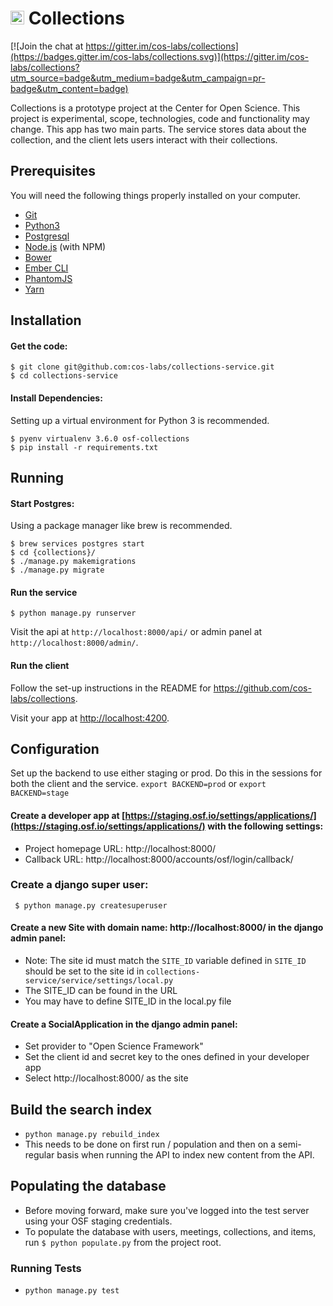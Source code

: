 # <img src="https://cdn.cos.io/media/images/cos_center_logo_small.original.png" alt="alt text" width="22px" height="22px">  Collections

[![Join the chat at https://gitter.im/cos-labs/collections](https://badges.gitter.im/cos-labs/collections.svg)](https://gitter.im/cos-labs/collections?utm_source=badge&utm_medium=badge&utm_campaign=pr-badge&utm_content=badge)

Collections is a prototype project at the Center for Open Science. This project is experimental, scope, technologies, code and functionality may change. This app has two main parts. The service stores data about the collection, and the client lets users interact with their collections.


## Prerequisites

You will need the following things properly installed on your computer.

* [Git](http://git-scm.com/)
* [Python3](http://python.org/)
* [Postgresql](http://postgresql.org/)
* [Node.js](http://nodejs.org/) (with NPM)
* [Bower](http://bower.io/)
* [Ember CLI](http://ember-cli.com/)
* [PhantomJS](http://phantomjs.org/)
* [Yarn](https://yarnpkg.com/lang/en/docs/install/)



## Installation

#### Get the code:

    $ git clone git@github.com:cos-labs/collections-service.git
    $ cd collections-service

#### Install Dependencies:
Setting up a virtual environment for Python 3 is recommended.

    $ pyenv virtualenv 3.6.0 osf-collections
    $ pip install -r requirements.txt


## Running

#### Start Postgres:

Using a package manager like brew is recommended.

    $ brew services postgres start
    $ cd {collections}/
    $ ./manage.py makemigrations
    $ ./manage.py migrate

#### Run the service

    $ python manage.py runserver

Visit the api at `http://localhost:8000/api/` or admin panel at `http://localhost:8000/admin/`.

#### Run the client

Follow the set-up instructions in the README for https://github.com/cos-labs/collections.

Visit your app at [http://localhost:4200](http://localhost:4200).

## Configuration

Set up the backend to use either staging or prod. Do this in the sessions for both the client and the service. `export BACKEND=prod` or `export BACKEND=stage`

#### Create a developer app at [https://staging.osf.io/settings/applications/](https://staging.osf.io/settings/applications/) with the following settings:
* Project homepage URL: http://localhost:8000/
* Callback URL: http://localhost:8000/accounts/osf/login/callback/

### Create a django super user:
` $ python manage.py createsuperuser`

#### Create a new Site with domain name: http://localhost:8000/ in the django admin panel:

* Note: The site id must match the `SITE_ID` variable defined in  `SITE_ID` should be set to the site id in `collections-service/service/settings/local.py`
* The SITE_ID can be found in the URL 
* You may have to define SITE_ID in the local.py file 

#### Create a SocialApplication in the django admin panel:
* Set provider to "Open Science Framework"
* Set the client id and secret key to the ones defined in your developer app
* Select http://localhost:8000/ as the site

## Build the search index
* `python manage.py rebuild_index`
* This needs to be done on first run / population and then on a semi-regular basis when running the API to index new content from the API.

## Populating the database
* Before moving forward, make sure you've logged into the test server using your OSF staging credentials.
* To populate the database with users, meetings, collections, and items, run `$ python populate.py` from the project root.

### Running Tests

* `python manage.py test`
